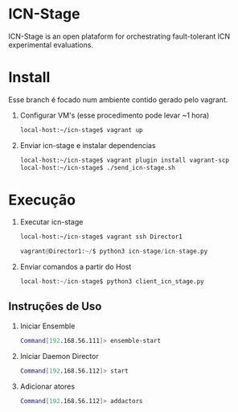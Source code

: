 # ICN-Stage

ICN-Stage is an open plataform for orchestrating fault-tolerant ICN experimental evaluations.

# Install
Esse branch é focado num ambiente contido gerado pelo vagrant. 

1. Configurar VM's (esse procedimento pode levar ~1 hora)
    ```sh
    local-host:~/icn-stage$ vagrant up 
    ```

2. Enviar icn-stage e instalar dependencias    
    ```sh
    local-host:~/icn-stage$ vagrant plugin install vagrant-scp
    local-host:~/icn-stage$ ./send_icn-stage.sh
    ```
# Execução
1. Executar icn-stage
    ```sh
    local-host:~/icn-stage$ vagrant ssh Director1
    ```

    ```python
    vagrant@Director1:~/$ python3 icn-stage/icn-stage.py
    ```

2. Enviar comandos a partir do Host
    ```python
    local-host:~/icn-stage$ python3 client_icn_stage.py
    ```
## Instruções de Uso
1. Iniciar Ensemble
    ```sh
    Command[192.168.56.111]> ensemble-start
    ```

2. Iniciar Daemon Director
    ```sh
    Command[192.168.56.112]> start
    ```
3. Adicionar atores
    ```sh
    Command[192.168.56.112]> addactors
    ```


[//]: # (These are reference links used in the body of this note and get stripped out when the markdown processor does its job. There is no need to format nicely because it shouldn't be seen. Thanks SO - http://stackoverflow.com/questions/4823468/store-comments-in-markdown-syntax)


   [dill]: <https://github.com/joemccann/dillinger>
   [git-repo-url]: <https://github.com/joemccann/dillinger.git>
   [john gruber]: <http://daringfireball.net>
   [df1]: <http://daringfireball.net/projects/markdown/>
   [markdown-it]: <https://github.com/markdown-it/markdown-it>
   [Ace Editor]: <http://ace.ajax.org>
   [node.js]: <http://nodejs.org>
   [Twitter Bootstrap]: <http://twitter.github.com/bootstrap/>
   [jQuery]: <http://jquery.com>
   [@tjholowaychuk]: <http://twitter.com/tjholowaychuk>
   [express]: <http://expressjs.com>
   [AngularJS]: <http://angularjs.org>
   [Gulp]: <http://gulpjs.com>

   [PlDb]: <https://github.com/joemccann/dillinger/tree/master/plugins/dropbox/README.md>
   [PlGh]: <https://github.com/joemccann/dillinger/tree/master/plugins/github/README.md>
   [PlGd]: <https://github.com/joemccann/dillinger/tree/master/plugins/googledrive/README.md>
   [PlOd]: <https://github.com/joemccann/dillinger/tree/master/plugins/onedrive/README.md>
   [PlMe]: <https://github.com/joemccann/dillinger/tree/master/plugins/medium/README.md>
   [PlGa]: <https://github.com/RahulHP/dillinger/blob/master/plugins/googleanalytics/README.md>
